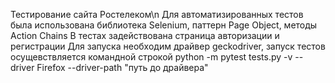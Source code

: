 Тестирование сайта Ростелеком\n
Для автоматизированных тестов была использована библиотека Selenium, паттерн Page Object, методы Action Chains
В тестах задействована страница авторизации и регистрации 
Для запуска необходим драйвер geckodriver, запуск тестов осущевствляется командной строкой python -m pytest tests.py -v --driver Firefox --driver-path "путь до драйвера"
